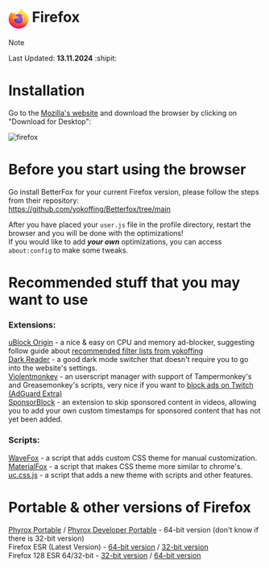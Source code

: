# <img src="https://raw.githubusercontent.com/techplayz32/awesomeFox/refs/heads/main/images/Firefox_logo%2C_2019.svg.png" height=40 width=40 align=top> Firefox  
> [!NOTE]
> Last Updated: **13.11.2024** :shipit:

# Installation
Go to the [Mozilla's website](https://www.mozilla.org/en-US/firefox/) and download the browser by clicking on "Download for Desktop":

![firefox](https://github.com/user-attachments/assets/949064db-5246-4fb9-8e95-cd67cc96ea79)

# Before you start using the browser
Go install BetterFox for your current Firefox version, please follow the steps from their repository:  
https://github.com/yokoffing/Betterfox/tree/main  

After you have placed your `user.js` file in the profile directory, restart the browser and you will be done with the optimizations!  
If you would like to add ***your own*** optimizations, you can access `about:config` to make some tweaks.

# Recommended stuff that you may want to use
### Extensions:  
[uBlock Origin](https://addons.mozilla.org/en-US/firefox/addon/ublock-origin/) - a nice & easy on CPU and memory ad-blocker, suggesting follow guide about [recommended filter lists from yokoffing](https://github.com/yokoffing/filterlists)  
[Dark Reader](https://addons.mozilla.org/en-US/firefox/addon/darkreader/) - a good dark mode switcher that doesn't require you to go into the website's settings.  
[Violentmonkey](https://addons.mozilla.org/en-US/firefox/addon/violentmonkey/) - an userscript manager with support of Tampermonkey's and Greasemonkey's scripts, very nice if you want to [block ads on Twitch (AdGuard Extra)](https://github.com/AdguardTeam/AdGuardExtra?tab=readme-ov-file#adguard-extra)  
[SponsorBlock](https://addons.mozilla.org/en-US/firefox/addon/sponsorblock/) - an extension to skip sponsored content in videos, allowing you to add your own custom timestamps for sponsored content that has not yet been added.  
### Scripts:  
[WaveFox](https://github.com/QNetITQ/WaveFox) - a script that adds custom CSS theme for manual customization.  
[MaterialFox](https://github.com/edelvarden/material-fox-updated) - a script that makes CSS theme more similar to chrome's.  
[uc.css.js](https://github.com/aminomancer/uc.css.js) - a script that adds a new theme with scripts and other features.

# Portable & other versions of Firefox
[Phyrox Portable](https://portapps.io/app/phyrox-portable/) / [Phyrox Developer Portable](https://portapps.io/app/phyrox-developer-portable/) - 64-bit version (don't know if there is 32-bit version)  
Firefox ESR (Latest Version) - [64-bit version](https://download.mozilla.org/?product=firefox-esr-latest-ssl&os=win64&lang=en-US) / [32-bit version](https://download.mozilla.org/?product=firefox-esr-latest-ssl&os=win&lang=en-US)  
Firefox 128 ESR 64/32-bit - [32-bit version](https://archive.mozilla.org/pub/firefox/releases/128.4.0esr/win32/en-US/Firefox%20Setup%20128.4.0esr.exe) / [64-bit version](https://archive.mozilla.org/pub/firefox/releases/128.4.0esr/win64/en-US/Firefox%20Setup%20128.4.0esr.exe)
